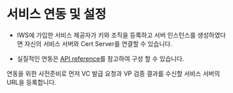 # 서비스 연동 및 설정

- IWS에 가입한 서비스 제공자가 키와 조직을 등록하고 서버 인스턴스를 생성하였다면 자신의 서비스 서버와 Cert Server를 연결할 수 있습니다.

- 실질적인 연동은 [API reference](../guide/api-reference.md)를 참고하여 구성 할 수 있습니다.

연동을 위한 사전준비로 먼저 VC 발급 요청과 VP 검증 결과를 수신할 서비스 서버의 URL을 등록합니다.
